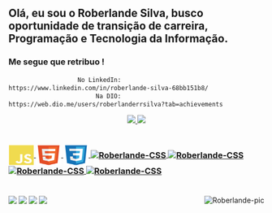 ##  Olá, eu sou o Roberlande Silva, busco oportunidade de transição de carreira, Programação e Tecnologia da Informação.
### Me segue que retribuo !
                       No LinkedIn:  https://www.linkedin.com/in/roberlande-silva-68bb151b8/
                            Na DIO:  https://web.dio.me/users/roberlanderrsilva?tab=achievements

<div align="center">
  <a href="https://github.com/Roberlanderrsilva">
  <img height="200em" src="https://github-readme-stats.vercel.app/api?username=Roberlanderrsilva&show_icons=true&theme=GitHubDracula&include_all_commits=true&count_private=true"/>
  <img height="200em" src="https://github-readme-stats.vercel.app/api/top-langs/?username=Roberlanderrsilva&layout=compact&langs_count=7&theme=GitHub Dracula"/>
</div>

<div style="display: inline_block"><br>
  
  <h3><img align="center" line-height= "100" alt="Roberlande-Js"  height="40" width="50" src="https://raw.githubusercontent.com/devicons/devicon/master/icons/javascript/javascript-plain.svg">
  
   <img align="center" alt="Roberlande-HTML" height="40" width="50" src="https://raw.githubusercontent.com/devicons/devicon/master/icons/html5/html5-original.svg">
   <img align="center" alt="Roberlande-CSS" height="40" width="50" line-height= "10" src="https://raw.githubusercontent.com/devicons/devicon/master/icons/css3/css3-original.svg">
   <img align="center" alt="Roberlande-CSS" height="40" width="50" line-height= "10" src="https://img.icons8.com/color/48/undefined/git.png"/>
   <img align="center" alt="Roberlande-CSS" height="40" width="50" line-height= "10" src="https://img.icons8.com/color/48/undefined/linux--v1.png"/>
   <img align="center" alt="Roberlande-CSS" height="40" width="50" line-height= "10" src="https://img.icons8.com/color/48/undefined/ubuntu--v1.png"/>
    <img align="center" alt="Roberlande-CSS" height="40" width="50" line-height= "10" src="https://img.icons8.com/color/48/undefined/windows-logo.png"/>
  </div>  
  
  <h1 dir="auto"></h1>
   <h1 dir="auto"></h1>
  
  <div>
     <a href = "mailto:roberlanderrsilva@gmail.com"><img src="https://img.shields.io/badge/-Gmail-%23333?style=for-the-badge&logo=gmail&logoColor=white" target="_blank"></a>
     <a href="https://www.linkedin.com/in/roberlande-silva-68bb151b8/" target="_blank"><img src="https://img.shields.io/badge/-LinkedIn-%230077B5?style=for-the-badge&logo=linkedin&logoColor=white" target="_blank"></a> 
     <a href="https://www.instagram.com/roberlandedasilva/" target="_blank"><img src="https://img.shields.io/badge/-Instagram-%23E4405F?style=for-the-badge&logo=instagram&logoColor=white" target="_blank"></a>
     <a href="https://discord.com/channels/@me/948042186321166366" target="_blank"><img src="https://img.shields.io/badge/Discord-7289DA?style=for-the-badge&logo=discord&logoColor=white" target="_blank"></a> 
    <img align="right" alt="Roberlande-pic" height="300" src=https://sdk.bitmoji.com/render/panel/a3be7021-1e41-4872-9df9-cef7d0b284f2-4a4175b5-e222-428c-84c1-9d43a451465e-v1.png?transparent=1&palette=11 - style="max-width: 100%;">
    
    
  </div>
